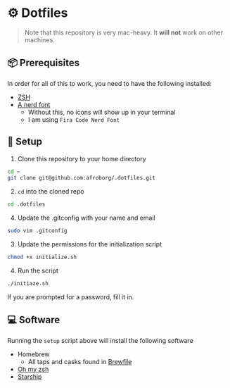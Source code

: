 # ⚙️ Dotfiles

> Note that this repository is very mac-heavy. It **will not** work on other machines.

## 📦 Prerequisites

In order for all of this to work, you need to have the following installed:

- [ZSH](https://www.zsh.org/)
- [A nerd font](https://www.nerdfonts.com/)
  - Without this, no icons will show up in your terminal
  - I am using `Fira Code Nerd Font`

## 🚀 Setup

1. Clone this repository to your home directory

```bash
cd ~
git clone git@github.com:afroborg/.dotfiles.git
```

2. `cd` into the cloned repo

```bash
cd .dotfiles
```

4. Update the .gitconfig with your name and email

```bash
sudo vim .gitconfig
```

3. Update the permissions for the initialization script

```bash
chmod +x initialize.sh
```

4. Run the script

```bash
./initiaze.sh
```

If you are prompted for a password, fill it in.

## 💻 Software

Running the `setup` script above will install the following software

- Homebrew
  - All taps and casks found in [Brewfile](./Brewfile)
- [Oh my zsh](https://ohmyz.sh/)
- [Starship](https://starship.rs/)
